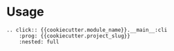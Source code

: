 # Usage

```{eval-rst}
.. click:: {{cookiecutter.module_name}}.__main__:cli
    :prog: {{cookiecutter.project_slug}}
    :nested: full
```
